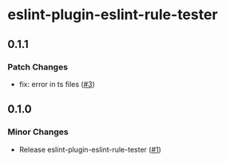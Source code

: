 # eslint-plugin-eslint-rule-tester

## 0.1.1

### Patch Changes

- fix: error in ts files ([#3](https://github.com/ota-meshi/eslint-plugin-eslint-rule-tester/pull/3))

## 0.1.0

### Minor Changes

- Release eslint-plugin-eslint-rule-tester ([#1](https://github.com/ota-meshi/eslint-plugin-eslint-rule-tester/pull/1))
